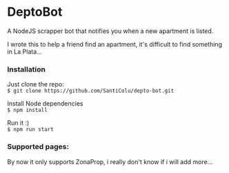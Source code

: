 # DeptoBot
A NodeJS scrapper bot that notifies you when a new apartment is listed. 

I wrote this to help a friend find an apartment, it's difficult to find something in La Plata...

### Installation
Just clone the repo:  
`$ git clone https://github.com/SantiColu/depto-bot.git`

Install Node dependencies  
`$ npm install`

Run it :)  
`$ npm run start`

### Supported pages:
By now it only supports ZonaProp, i really don't know if i will add more...

